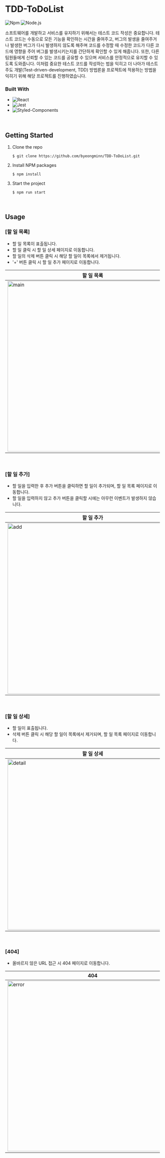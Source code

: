 # TDD-ToDoList
![Npm](https://img.shields.io/badge/npm-8.1.0-orange?style=flat-square)
![Node.js](https://img.shields.io/badge/node.js-16.13.0-blue?style=flat-square)

소프트웨어를 개발하고 서비스를 유지하기 위해서는 테스트 코드 작성은 중요합니다. 테스트 코드는 수동으로 모든 기능을 확인하는 시간을 줄여주고, 버그의 발생을 줄여주거나 발생한 버그가 다시 발생하지 않도록 해주며 코드를 수정할 때 수정한 코드가 다른 코드에 영향을 주어 버그를 발생시키는지를 간단하게 확인할 수 있게 해줍니다. 또한, 다른 팀원들에게 신뢰할 수 있는 코드를 공유할 수 있으며 서비스를 안정적으로 유지할 수 있도록 도와줍니다. 이처럼 중요한 테스트 코드를 작성하는 법을 익히고 더 나아가 테스트 주도 개발(Test-driven-development, TDD) 방법론을 프로젝트에 적용하는 방법을 익히기 위해 해당 프로젝트를 진행하였습니다.

### Built With
- ![React](https://img.shields.io/badge/React-20232A?style=for-the-badge&logo=react&logoColor=61DAFB)
- ![Jest](https://img.shields.io/badge/Jest-C21325?style=for-the-badge&logo=Jest&logoColor=white)
- ![Styled-Components](https://img.shields.io/badge/Styled_Components-DB7093?style=for-the-badge&logo=StyledComponents&logoColor=white)

<br />

## Getting Started
1. Clone the repo
   ```
   $ git clone https://github.com/byeongminn/TDD-ToDoList.git
   ```
2. Install NPM packages
   ```
   $ npm install
   ```
3. Start the project
   ```
   $ npm run start
   ```

<br />

## Usage
### [할 일 목록]
- 할 일 목록이 표출됩니다.
- 할 일 클릭 시 할 일 상세 페이지로 이동합니다.
- 할 일의 삭제 버튼 클릭 시 해당 할 일이 목록에서 제거됩니다.
- '+' 버튼 클릭 시 할 일 추가 페이지로 이동합니다.

|할 일 목록|
|--------|
|<img width="554" alt="main" src="https://github.com/byeongminn/TDD-ToDoList/assets/74594510/b551aa84-fdf3-4fa2-a04a-3b652aaa02aa">|

<br />

### [할 일 추가]
- 할 일을 입력한 후 추가 버튼을 클릭하면 할 일이 추가되며, 할 일 목록 페이지로 이동합니다.
- 할 일을 입력하지 않고 추가 버튼을 클릭할 시에는 아무런 이벤트가 발생하지 않습니다.

|할 일 추가|
|--------|
|<img width="554" alt="add" src="https://github.com/byeongminn/TDD-ToDoList/assets/74594510/038df2ff-c437-4b6d-8654-8e8d741a3ced">|

<br />

### [할 일 상세]
- 할 일이 표출됩니다.
- 삭제 버튼 클릭 시 해당 할 일이 목록에서 제거되며, 할 일 목록 페이지로 이동합니다.

|할 일 상세|
|--------|
|<img width="554" alt="detail" src="https://github.com/byeongminn/TDD-ToDoList/assets/74594510/cd8089ae-cdc6-4646-8eff-c6c5a38e8393">|

<br />

### [404]
- 올바르지 않은 URL 접근 시 404 페이지로 이동합니다.

|404|
|---|
|<img width="554" alt="error" src="https://github.com/byeongminn/TDD-ToDoList/assets/74594510/a6d849a9-716f-4787-a90b-92911f3330e1">|

<br />
